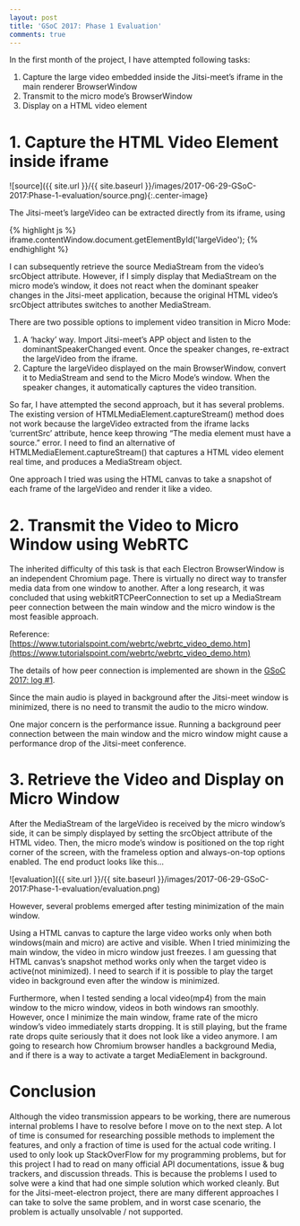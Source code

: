 ```yaml
---
layout: post
title: 'GSoC 2017: Phase 1 Evaluation'
comments: true
---
```


In the first month of the project, I have attempted following tasks:

1. Capture the large video embedded inside the Jitsi-meet’s iframe in the main renderer BrowserWindow
2. Transmit to the micro mode’s BrowserWindow
3. Display on a HTML video element


# 1. Capture the HTML Video Element inside iframe

![source]({{ site.url }}/{{ site.baseurl }}/images/2017-06-29-GSoC-2017:Phase-1-evaluation/source.png){:.center-image}

The Jitsi-meet’s largeVideo can be extracted directly from its iframe, using

{% highlight js %}
iframe.contentWindow.document.getElementById('largeVideo');
{% endhighlight %}

I can subsequently retrieve the source MediaStream from the video’s srcObject attribute. However, if I simply display that MediaStream on the micro mode’s window, it does not react when the dominant speaker changes in the Jitsi-meet application, because the original HTML video’s srcObject attributes switches to another MediaStream.

There are two possible options to implement video transition in Micro Mode:

1. A ‘hacky’ way. Import Jitsi-meet’s APP object and listen to the dominantSpeakerChanged event. Once the speaker changes, re-extract the largeVideo from the iframe.
2. Capture the largeVideo displayed on the main BrowserWindow, convert it to MediaStream and send to the Micro Mode’s window. When the speaker changes, it automatically captures the video transition.

So far, I have attempted the second approach, but it has several problems. The existing version of HTMLMediaElement.captureStream() method does not work because the largeVideo extracted from the iframe lacks ‘currentSrc’ attribute, hence keep throwing “The media element must have a source.” error. I need to find an alternative of HTMLMediaElement.captureStream() that captures a HTML video element real time, and produces a MediaStream object.

One approach I tried was using the HTML canvas to take a snapshot of each frame of the largeVideo and render it like a video.


# 2. Transmit the Video to Micro Window using WebRTC

The inherited difficulty of this task is that each Electron BrowserWindow is an independent Chromium page. There is virtually no direct way to transfer media data from one window to another. After a long research, it was concluded that using webkitRTCPeerConnection to set up a MediaStream peer connection between the main window and the micro window is the most feasible approach.

Reference: [https://www.tutorialspoint.com/webrtc/webrtc_video_demo.htm](https://www.tutorialspoint.com/webrtc/webrtc_video_demo.htm)

The details of how peer connection is implemented are shown in the [GSoC 2017: log #1](https://han-gyeol.github.io/blog//2017/05/17/GSoC-2017-Log-1/).

Since the main audio is played in background after the Jitsi-meet window is minimized, there is no need to transmit the audio to the micro window.

One major concern is the performance issue. Running a background peer connection between the main window and the micro window might cause a performance drop of the Jitsi-meet conference.


# 3. Retrieve the Video and Display on Micro Window

After the MediaStream of the largeVideo is received by the micro window’s side, it can be simply displayed by setting the srcObject attribute of the HTML video. Then, the micro mode’s window is positioned on the top right corner of the screen, with the frameless option and always-on-top options enabled. The end product looks like this…

![evaluation]({{ site.url }}/{{ site.baseurl }}/images/2017-06-29-GSoC-2017:Phase-1-evaluation/evaluation.png)

However, several problems emerged after testing minimization of the main window.

Using a HTML canvas to capture the large video works only when both windows(main and micro) are active and visible. When I tried minimizing the main window, the video in micro window just freezes. I am guessing that HTML canvas’s snapshot method works only when the target video is active(not minimized). I need to search if it is possible to play the target video in background even after the window is minimized.

Furthermore, when I tested sending a local video(mp4) from the main window to the micro window, videos in both windows ran smoothly. However, once I minimize the main window, frame rate of the micro window’s video immediately starts dropping. It is still playing, but the frame rate drops quite seriously that it does not look like a video anymore. I am going to research how Chromium browser handles a background Media, and if there is a way to activate a target MediaElement in background.


# Conclusion

Although the video transmission appears to be working, there are numerous internal problems I have to resolve before I move on to the next step. A lot of time is consumed for researching possible methods to implement the features, and only a fraction of time is used for the actual code writing. I used to only look up StackOverFlow for my programming problems, but for this project I had to read on many official API documentations, issue & bug trackers, and discussion threads. This is because the problems I used to solve were a kind that had one simple solution which worked cleanly. But for the Jitsi-meet-electron project, there are many different approaches I can take to solve the same problem, and in worst case scenario, the problem is actually unsolvable / not supported.
